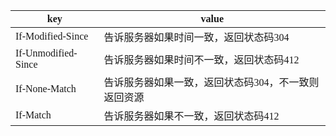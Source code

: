 <font face="Simsun" size=3>

key | value
---|---
If-Modified-Since | 告诉服务器如果时间一致，返回状态码304
If-Unmodified-Since | 告诉服务器如果时间不一致，返回状态码412
If-None-Match | 告诉服务器如果一致，返回状态码304，不一致则返回资源
If-Match | 告诉服务器如果不一致，返回状态码412

</font>